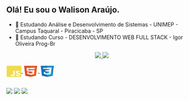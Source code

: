 ## Olá! Eu sou o Walison Araújo.

- 🌱 Estudando Análise e Desenvolvimento de Sistemas - UNIMEP - Campus Taquaral - Piracicaba - SP
- 🌱 Estudando Curso - DESENVOLVIMENTO WEB FULL STACK - Igor Oliveira Prog-Br

<div align="center">
  <a href="https://github.com/WalisonAraujo">
  <img height="180em" src="https://github-readme-stats.vercel.app/api?username=WalisonAraujo&show_icons=true&theme=dark&include_all_commits=true&count_private=true"/>
  <img height="180em" src="https://github-readme-stats.vercel.app/api/top-langs/?username=WalisonAraujo&layout=compact&langs_count=7&theme=dark"/>
</div>
<div style="display: inline_block"><br>
  <img align="center" alt="Walison-Js" height="30" width="40" src="https://raw.githubusercontent.com/devicons/devicon/master/icons/javascript/javascript-plain.svg">
  <img align="center" alt="Walison-HTML" height="30" width="40" src="https://raw.githubusercontent.com/devicons/devicon/master/icons/html5/html5-original.svg">
  <img align="center" alt="Walison-CSS" height="30" width="40" src="https://raw.githubusercontent.com/devicons/devicon/master/icons/css3/css3-original.svg">
</div>
  
  ##
 
<div>
  <a href="https://www.instagram.com/walisonaraujoo" target="_blank"><img src="https://img.shields.io/badge/-Instagram-%23E4405F?style=for-the-badge&logo=instagram&logoColor=white" target="_blank"></a>
    <a href = "mailto:walisonduyt@gmail.com"><img src="https://img.shields.io/badge/-Gmail-%23333?style=for-the-badge&logo=gmail&logoColor=white" target="_blank"></a>
  <a href="https://www.linkedin.com/in/walison-araujo-720a10208" target="_blank"><img src="https://img.shields.io/badge/-LinkedIn-%230077B5?style=for-the-badge&logo=linkedin&logoColor=white" target="_blank"></a> 
  </div>
